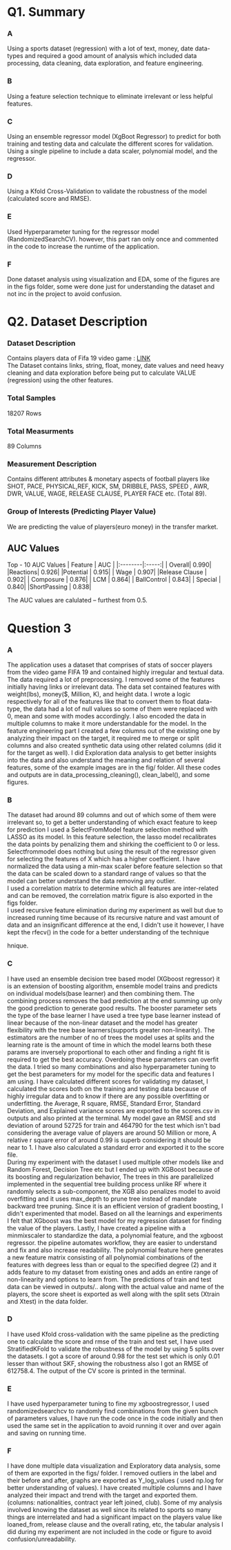 
# Q1. Summary

### A
Using a sports dataset (regression) with a lot of text, money, date data-types and required a good amount of analysis which included data processing, data cleaning, data exploration, and feature engineering.

### B
Using a feature selection technique to eliminate irrelevant or less helpful features.

### C
Using an ensemble regressor model (XgBoot Regressor) to predict for both training and testing data and calculate the different scores for validation. Using a single pipeline to include a data scaler, polynomial model, and the regressor.

### D
Using a Kfold Cross-Validation to validate the robustness of the model (calculated score and RMSE).

### E
Used Hyperparameter tuning for the regressor model (RandomizedSearchCV). however, this part ran only once and commented in the code to increase the runtime of the application.

### F
Done dataset analysis using visualization and EDA, some of the figures are in the figs folder, some were done just for understanding the dataset and not inc in the project to avoid confusion.

 
 

# Q2. Dataset Description


### Dataset Description

Contains players data of Fifa 19 video game : [LINK](https://www.kaggle.com/karangadiya/fifa19) <br>
The Dataset contains links, string, float, money, date values and need heavy cleaning and data exploration before being put to calculate VALUE (regression) using the other features.<br>

### Total Samples
18207 Rows<br>

### Total Measurments
89 Columns<br>

### Measurement Description
Contains different attributes & monetary aspects of football players like SHOT, PACE, PHYSICAL,REF, KICK, SM, DRIBBLE, PASS, SPEED , AWR, DWR, VALUE, WAGE, RELEASE CLAUSE, PLAYER FACE etc. (Total 89).<br>

### Group of Interests (Predicting Player Value)
We are predicting the value of players(euro money) in the transfer market. <br>


## AUC Values
Top - 10 AUC Values
| Feature | AUC |
|:--------|:-----:|
| Overall|  0.990|
|Reactions|  0.926|
|Potential | 0.915|
|    Wage | 0.907|
|Release Clause | 0.902|
|    Composure | 0.876|
|         LCM | 0.864|
| BallControl | 0.843|
|    Special | 0.840|
|ShortPassing | 0.838|

The AUC values are calulated – furthest from 0.5.

# Question 3

### A

The application uses a dataset that comprises of stats of soccer players from the video game FIFA 19 and contained highly irregular and textual data. The data required a lot of preprocessing. I removed some of the features initially having links or irrelevant data. The data set contained features with weight(lbs), money($, Million, K), and height data. I wrote a logic respectively for all of the features like that to convert them to float data-type, the data had a lot of null values so some of them were replaced with 0, mean and some with modes accordingly. I also encoded the data in multiple columns to make it more understandable for the model. In the feature engineering part I created a few columns out of the existing one by analyzing their impact on the target, it required me to merge or split columns and also created synthetic data using other related columns (did it for the target as well). I did Exploration data analysis to get better insights into the data and also understand the meaning and relation of several features, some of the example images are in the fig/ folder. All these codes and outputs are in data_processing_cleaning(), clean_label(), and some figures.

### B

The dataset had around 89 columns and out of which some of them were irrelevant so, to get a better understanding of which exact feature to keep for prediction I used a SelectFromModel feature selection method with LASSO as its model. In this feature selection, the lasso model recalibrates the data points by penalizing them and shirking the coefficient to 0 or less. Selectfrommodel does nothing but using the result of the regressor given for selecting the features of X which has a higher coefficient. I have normalized the data using a min-max scaler before feature selection so that the data can be scaled down to a standard range of values so that the model can better understand the data removing any outlier.<br>
I used a correlation matrix to determine which all features are inter-related and can be removed, the correlation matrix figure is also exported in the figs folder.<br>
I used recursive feature elimination during my experiment as well but due to increased running time because of its recursive nature and vast amount of data and an insignificant difference at the end, I didn't use it however, I have kept the rfecv() in the code for a better understanding of the technique

hnique. 

### C

I have used an ensemble decision tree based model (XGboost regressor) it is an extension of boosting algorithm, ensemble model trains and predicts on individual models(base learner) and then combining them. The combining process removes the bad prediction at the end summing up only the good prediction to generate good results. The booster parameter sets the type of the base learner I have used a tree type base learner instead of linear because of the non-linear dataset and the model has greater flexibility with the tree base learners(supports greater non-linearity). The estimators are the number of no of trees the model uses at splits and the learning rate is the amount of time in which the model learns both these params are inversely proportional to each other and finding a right fit is required to get the best accuracy. Overdoing these parameters can overfit the data. I tried so many combinations and also hyperparameter tuning to get the best parameters for my model for the specific data and features I am using. I have calculated different scores for validating my dataset, I calculated the scores both on the training and testing data because of highly irregular data and to know if there are any possible overfitting or underfitting. the Average, R square, RMSE, Standard Error, Standard Deviation, and Explained variance scores are exported to the scores.csv in outputs and also printed at the terminal. My model gave an RMSE and std deviation of around 52725 for train and 464790 for the test which isn't bad considering the average value of players are around 50 Million or more, A relative r square error of around 0.99 is superb considering it should be near to 1. I have also calculated a standard error and exported it to the score file.<br>
During my experiment with the dataset I used multiple other models like and Random Forest, Decision Tree etc but I ended up with XGBoost because of its boosting and regularization behavior, The trees in this are parallelized implemented in the sequential tree building process unlike RF where it randomly selects a sub-component, the XGB also penalizes model to avoid overfitting and it uses max_depth to prune tree instead of mandate backward tree pruning. Since it is an efficient version of gradient boosting, I didn't experimented that model. Based on all the learnings and experiments I felt that XGboost was the best model for my regression dataset for finding the value of the players.
Lastly, I have created a pipeline with a minmixscaler to standardize the data, a polynomial feature, and the xgboost regressor. the pipeline automates workflow, they are easier to understand and fix and also increase readability. The polynomial feature here generates a new feature matrix consisting of all polynomial combinations of the features with degrees less than or equal to the specified degree (2) and it adds feature to my dataset from existing ones and adds an entire range of non-linearity and options to learn from. The predictions of train and test data can be viewed in outputs/.. along with the actual value and name of the players, the score sheet is exported as well along with the split sets (Xtrain and Xtest) in the data folder.

### D

I have used Kfold cross-validation with the same pipeline as the predicting one to calculate the score and rmse of the train and test set, I have used StratifiedKFold to validate the robustness of the model by using 5 splits over the datasets. I got a score of around 0.98 for the test set which is only 0.01 lesser than without SKF, showing the robustness also I got an RMSE of 612758.4. The output of the CV score is printed in the terminal.

### E
I have used hyperparameter tuning to fine my xgboostregressor, I used randomizedsearchcv to randomly find combinations from the given bunch of parameters values, I have run the code once in the code initially and then used the same set in the application to avoid running it over and over again and saving on running time.

### F

I have done multiple data visualization and Exploratory data analysis, some of them are exported in the figs/ folder. I removed outliers in the label and their before and after, graphs are exported as Y_log_values ( used np.log for better understanding of values). I have created multiple columns and I have analyzed their impact and trend with the target and exported them. (columns: nationalities, contract year left joined, club). Some of my analysis involved knowing the dataset as well since its related to sports so many things are interrelated and had a significant impact on the players value like loaned_from, release clause and the overall rating, etc, the tabular analysis I did during my experiment are not included in the code or figure to avoid confusion/unreadability.



